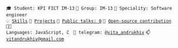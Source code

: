 <code>🎓 Student: KPI FICT IM-13</code>
<code>🎪 Group:  IM-13</code>
<code>👷 Speciality: Software engineer </code><br>
<code>💡 [Skills](SKILLS.md)</code>
<code>🧻 [Projects](PROJECTS.md)</code>
<code>📢 [Public talks: 0](TALKS.md)</code>
<code>👀 [Open-source contribution](CONTRIBUTION.md)</code><br>
<code>🧑‍💻 Languages: JavaScript, C </code>
<code>💬 telegram: [@vita_andrukhiv](https://telegram.me/vita_andrukhiv)</code>
<code>📫 [vitandrukhiv@gmail.com](mailto:vitandrukhiv@gmail.com)</code>
